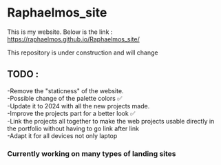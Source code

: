 # Raphaelmos_site

This is my website. Below is the link : 
https://raphaelmos.github.io/Raphaelmos_site/

This repository is under construction and will change 

## TODO : 

-Remove the "staticness" of the website.<br>
-Possible change of the palette colors ✅<br> 
-Update it to 2024 with all the new projects made.<br> 
-Improve the projects part for a better look ✅ <br>
-Link the projects all together to make the web projects usable directly in the portfolio without having to go link after link <br>
-Adapt it for all devices not only laptop
### Currently working on many types of landing sites 

